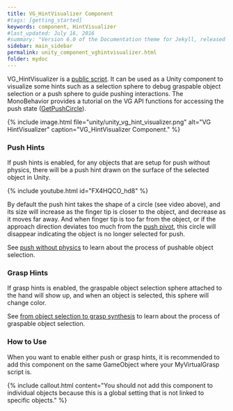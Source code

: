```yaml
---
title: VG_HintVisualizer Component
#tags: [getting_started]
keywords: component, HintVisualizer
#last_updated: July 16, 2016
#summary: "Version 6.0 of the Documentation theme for Jekyll, released July 4, 2016, implements relative links so you can view the files offline or on any server without configuring urls and baseurls. Additionally, you can store pages in subdirectories. Templates for alerts and images are available."
sidebar: main_sidebar
permalink: unity_component_vghintvisualizer.html
folder: mydoc
---
```


VG_HintVisualizer is a <a href="#" data-toggle="tooltip" data-original-title="{{site.data.glossary.VGPublicScript}}">public script</a>.
It can be used as a Unity component to visualize some hints such as a selection sphere to debug graspable object selection or a push sphere to guide pushing interactions. The MonoBehavior provides a tutorial on the VG API functions for accessing the push state ([GetPushCircle](virtualgrasp_unityapi.html#getpushcircle)).

{% include image.html file="unity/unity_vg_hint_visualizer.png" alt="VG HintVisualizer" caption="VG_HintVisualizer Component." %}

### Push Hints

If push hints is enabled, for any objects that are setup for push without physics, there will be a push hint drawn on the surface of the selected object in Unity. 

{% include youtube.html id="FX4HQCO_hd8" %}

By default the push hint takes the shape of a circle (see video above), and its size will increase as the finger tip is closer to the object, and decrease as it moves far away.
And when finger tip is too far from the object, or 
if the approach direction deviates too much from the <a href="#" data-toggle="tooltip" data-original-title="{{site.data.glossary.PushPivot}}">push pivot</a>,
this circle will disappear indicating the object is no longer selected for push.

See [push without physics](push_interaction.html#push-without-physics) to learn about the process of pushable object selection.

### Grasp Hints

If grasp hints is enabled, the graspable object selection sphere attached to the hand will show up, and when an object is selected, this sphere will change color.

See [from object selection to grasp synthesis](grasp_interaction.html#from-object-selection-to-grasp-synthesis) to learn about the process of graspable object selection.

### How to Use

When you want to enable either push or grasp hints, it is recommended to add this component on the same GameObject where your MyVirtualGrasp script is.

{% include callout.html content="You should not add this component to individual objects because this is a global setting that is not linked to specific objects." %}
